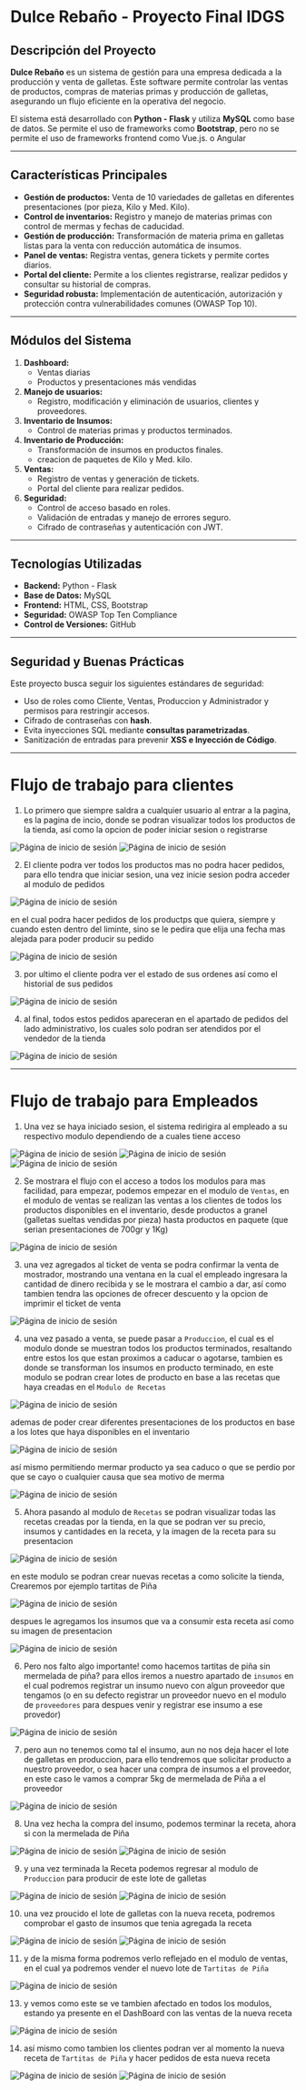 # Dulce Rebaño - Proyecto Final IDGS

## Descripción del Proyecto

**Dulce Rebaño** es un sistema de gestión para una empresa dedicada a la producción y venta de galletas. Este software permite controlar las ventas de productos, compras de materias primas y producción de galletas, asegurando un flujo eficiente en la operativa del negocio.

El sistema está desarrollado con **Python - Flask** y utiliza **MySQL** como base de datos. Se permite el uso de frameworks como **Bootstrap**, pero no se permite el uso de frameworks frontend como Vue.js. o Angular

---

## Características Principales

- **Gestión de productos:** Venta de 10 variedades de galletas en diferentes presentaciones (por pieza, Kilo y Med. Kilo).
- **Control de inventarios:** Registro y manejo de materias primas con control de mermas y fechas de caducidad.
- **Gestión de producción:** Transformación de materia prima en galletas listas para la venta con reducción automática de insumos.
- **Panel de ventas:** Registra ventas, genera tickets y permite cortes diarios.
- **Portal del cliente:** Permite a los clientes registrarse, realizar pedidos y consultar su historial de compras.
- **Seguridad robusta:** Implementación de autenticación, autorización y protección contra vulnerabilidades comunes (OWASP Top 10).

---

## Módulos del Sistema

1. **Dashboard:**
   - Ventas diarias
   - Productos y presentaciones más vendidas
2. **Manejo de usuarios:**
   - Registro, modificación y eliminación de usuarios, clientes y proveedores.
3. **Inventario de Insumos:**
   - Control de materias primas y productos terminados.
4. **Inventario de Producción:**
   - Transformación de insumos en productos finales.
   - creacion de paquetes de Kilo y Med. kilo.
5. **Ventas:**
   - Registro de ventas y generación de tickets.
   - Portal del cliente para realizar pedidos.
6. **Seguridad:**
   - Control de acceso basado en roles.
   - Validación de entradas y manejo de errores seguro.
   - Cifrado de contraseñas y autenticación con JWT.

---

## Tecnologías Utilizadas

- **Backend:** Python - Flask
- **Base de Datos:** MySQL
- **Frontend:** HTML, CSS, Bootstrap
- **Seguridad:** OWASP Top Ten Compliance
- **Control de Versiones:** GitHub

---

## Seguridad y Buenas Prácticas

Este proyecto busca seguir los siguientes estándares de seguridad:

- Uso de roles como Cliente, Ventas, Produccion y Administrador y permisos para restringir accesos.
- Cifrado de contraseñas con **hash**.
- Evita inyecciones SQL mediante **consultas parametrizadas**.
- Sanitización de entradas para prevenir **XSS e Inyección de Código**.

---

# Flujo de trabajo para clientes

1. Lo primero que siempre saldra a cualquier usuario al entrar a la pagina, es la pagina de incio, donde se podran visualizar todos los productos de la tienda, así como la opcion de poder iniciar sesion o registrarse

![Página de inicio de sesión](static/img/sc1.png)
![Página de inicio de sesión](static/img/sc2.png)

2. El cliente podra ver todos los productos mas no podra hacer pedidos, para ello tendra que iniciar sesion, una vez inicie sesion podra acceder al modulo de pedidos

![Página de inicio de sesión](static/img/sc4.png)

en el cual podra hacer pedidos de los productps que quiera, siempre y cuando esten dentro del liminte, sino se le pedira que elija una fecha mas alejada para poder producir su pedido

![Página de inicio de sesión](static/img/sc5.png)

3. por ultimo el cliente podra ver el estado de sus ordenes así como el historial de sus pedidos

![Página de inicio de sesión](static/img/sc6.png)

4. al final, todos estos pedidos apareceran en el apartado de pedidos del lado administrativo, los cuales solo podran ser atendidos por el vendedor de la tienda

![Página de inicio de sesión](static/img/sc9.png)


---

# Flujo de trabajo para Empleados

1. Una vez se haya iniciado sesion, el sistema redirigira al empleado a su respectivo modulo dependiendo de a cuales tiene acceso

![Página de inicio de sesión](static/img/sc24.png)
![Página de inicio de sesión](static/img/sc25.png)
![Página de inicio de sesión](static/img/sc26.png)

2. Se mostrara el flujo con el acceso a todos los modulos para mas facilidad, para empezar, podemos empezar en el modulo de ```Ventas```, en el modulo de ventas se realizan las ventas a los clientes de todos los productos disponibles en el inventario, desde productos a granel (galletas sueltas vendidas por pieza) hasta productos en paquete (que serian presentaciones de 700gr y 1Kg)

![Página de inicio de sesión](static/img/sc7.png)

3. una vez agregados al ticket de venta se podra confirmar la venta de mostrador, mostrando una ventana en la cual el empleado ingresara la cantidad de dinero recibida y se le mostrara el cambio a dar, así como tambien tendra las opciones de ofrecer descuento y la opcion de imprimir el ticket de venta

![Página de inicio de sesión](static/img/sc8.png)

4. una vez pasado a venta, se puede pasar a ```Produccion```, el cual es el modulo donde se muestran todos los productos terminados, resaltando entre estos los que estan proximos a caducar o agotarse, tambien es donde se transforman los insumos en producto terminado, en este modulo se podran crear lotes de producto en base a las recetas que haya creadas en el ``` Modulo de Recetas ```

![Página de inicio de sesión](static/img/sc10.png)

ademas de poder crear diferentes presentaciones de los productos en base a los lotes que haya disponibles en el inventario

![Página de inicio de sesión](static/img/sc12.png)

así mismo permitiendo mermar producto ya sea caduco o que se perdio por que se cayo o cualquier causa que sea motivo de merma

![Página de inicio de sesión](static/img/sc11.png)

5. Ahora pasando al modulo de ```Recetas``` se podran visualizar todas las recetas creadas por la tienda, en la que se podran ver su precio, insumos y cantidades en la receta, y la imagen de la receta para su presentacion

![Página de inicio de sesión](static/img/sc13.png)

en este modulo se podran crear nuevas recetas a como solicite la tienda, Crearemos por ejemplo tartitas de Piña

![Página de inicio de sesión](static/img/sc14.png)

despues le agregamos los insumos que va a consumir esta receta así como su imagen de presentacion

![Página de inicio de sesión](static/img/sc16.png)

6. Pero nos falto algo importante! como hacemos tartitas de piña sin mermelada de piña? para ellos iremos a nuestro apartado de ```insumos``` en el cual podremos registrar un insumo nuevo con algun proveedor que tengamos (o en su defecto registrar un proveedor nuevo en el modulo de ```proveedores``` para despues venir y registrar ese insumo a ese provedor)

![Página de inicio de sesión](static/img/sc17.png)

7. pero aun no tenemos como tal el insumo, aun no nos deja hacer el lote de galletas en produccion, para ello tendremos que solicitar producto a nuestro proveedor, o sea hacer una compra de insumos a el proveedor, en este caso le vamos a comprar 5kg de mermelada de Piña a el proveedor

![Página de inicio de sesión](static/img/sc18.png)

8. Una vez hecha la compra del insumo, podemos terminar la receta, ahora si con la mermelada de Piña

![Página de inicio de sesión](static/img/sc27.png)
![Página de inicio de sesión](static/img/sc28.png)

9. y una vez terminada la Receta podemos regresar al modulo de ```Produccion``` para producir de este lote de galletas

![Página de inicio de sesión](static/img/sc29.png)
![Página de inicio de sesión](static/img/sc30.png)

10. una vez proucido el lote de galletas con la nueva receta, podremos comprobar el gasto de insumos que tenia agregada la receta

![Página de inicio de sesión](static/img/sc31.png)
![Página de inicio de sesión](static/img/sc32.png)

11. y de la misma forma podremos verlo reflejado en el modulo de ventas, en el cual ya podremos vender el nuevo lote de ```Tartitas de Piña```

![Página de inicio de sesión](static/img/sc33.png)
   
13. y vemos como este se ve tambien afectado en todos los modulos, estando ya presente en el DashBoard con las ventas de la nueva receta

![Página de inicio de sesión](static/img/sc34.png)

14. así mismo como tambien los clientes podran ver al momento la nueva receta de ```Tartitas de Piña``` y hacer pedidos de esta nueva receta

![Página de inicio de sesión](static/img/sc35.png)
![Página de inicio de sesión](static/img/sc36.png)

















